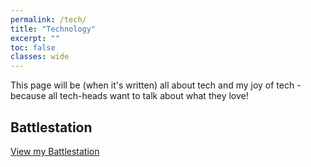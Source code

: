 ```yaml
---
permalink: /tech/
title: "Technology"
excerpt: ""
toc: false
classes: wide
---
```


This page will be (when it's written) all about tech and my joy of tech - because all tech-heads want to talk about what they love!

## Battlestation

[View my Battlestation](battlestation)
